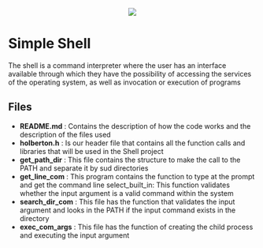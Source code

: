 <p align="center"><img src="https://lh4.googleusercontent.com/GIw7XxPsnDWupIEJ8CJY5AQAQv2QPyAX22CDmGAdS82mF53bvDBU5C-IJDut823MCn8ff3c2nT3HaQ=w763-h666"/></P>

# Simple Shell


The shell is a command interpreter where the user has an interface available
through which they have the possibility of accessing the services
of the operating system, as well as invocation or execution of programs

## Files
- **README.md** : Contains the description of how the code works and
                 the description of the files used
- **holberton.h** : Is our header file that contains all the function calls and
                    libraries that will be used in the Shell project
- **get_path_dir** : This file contains the structure to make the call to
                     the PATH and separate it by sud directories
- **get_line_com** : This program contains the function to type at the  prompt
                     and get the command line select_built_in: This function
		     validates whether the input argument is a valid command within the system
- **search_dir_com** : This file has the function that validates the input
                       argument and looks in the PATH if the input command exists in the directory
- **exec_com_args** : This file has the function of creating the child process
                      and executing the input argument
